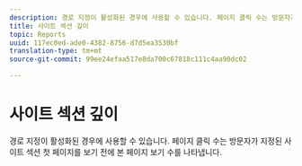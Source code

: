 ```yaml
---
description: 경로 지정이 활성화된 경우에 사용할 수 있습니다. 페이지 클릭 수는 방문자가 지정된 사이트 섹션 첫 페이지를 보기 전에 본 페이지 보기 수를 나타냅니다.
title: 사이트 섹션 깊이
topic: Reports
uuid: 117ec0ed-ade0-4382-8756-d7d5ea3530bf
translation-type: tm+mt
source-git-commit: 99ee24efaa517e8da700c67818c111c4aa90dc02

---
```



# 사이트 섹션 깊이

경로 지정이 활성화된 경우에 사용할 수 있습니다. 페이지 클릭 수는 방문자가 지정된 사이트 섹션 첫 페이지를 보기 전에 본 페이지 보기 수를 나타냅니다.

